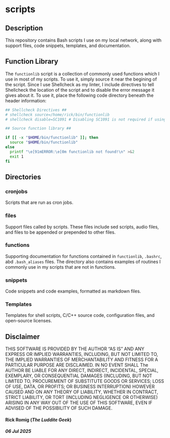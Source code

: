 # scripts

## Description

This repository contains Bash scripts I use on my local network, along with support files, code snippets, templates, and documentation.

## Function Library

The `functionlib` script is a collection of commonly used functions which I use in most of my scripts. To use it, simply source it near the begining of the script. Since I use Shellcheck as my linter, I include directives to tell Shellcheck the location of the script and to disable the error message it gives about it. To use it, place the following code directory beneath the header information:
```bash
## Shellcheck Directives ##
# shellcheck source=/home/rick/bin/functionlib
# shellcheck disable=SC1091 # Disabling SC1091 is not required if using shellcheck -x to check syntax.

## Source function library ##

if [[ -x "$HOME/bin/functionlib" ]]; then
  source "$HOME/bin/functionlib"
else
  printf "\e[91mERROR:\e[0m functionlib not found!\n" >&2
  exit 1
fi
```

## Directories

### cronjobs

Scripts that are run as cron jobs.

### files

Support files called by scripts. These files include sed scripts, audio files, and files to be appended or prepended to other files.

### functions

Supporting documentation for functions contained in `functionlib`, `.bashrc`, abd `.bash_aliases` files. The directory also contains examples of routines I commonly use in my scripts that are not in functions.

### snippets

Code snippets and code examples, formatted as markdown files.

### Templates

Templates for shell scripts, C/C++ source code, configuration files, and open-source licenses.

## Disclaimer
THIS SOFTWARE IS PROVIDED BY THE AUTHOR “AS IS” AND ANY EXPRESS OR IMPLIED WARRANTIES, INCLUDING, BUT NOT LIMITED TO, THE IMPLIED WARRANTIES OF MERCHANTABILITY AND FITNESS FOR A PARTICULAR PURPOSE ARE DISCLAIMED. IN NO EVENT SHALL The AUTHOR BE LIABLE FOR ANY DIRECT, INDIRECT, INCIDENTAL, SPECIAL, EXEMPLARY, OR CONSEQUENTIAL DAMAGES (INCLUDING, BUT NOT LIMITED TO, PROCUREMENT OF SUBSTITUTE GOODS OR SERVICES; LOSS OF USE, DATA, OR PROFITS; OR BUSINESS INTERRUPTION) HOWEVER CAUSED AND ON ANY THEORY OF LIABILITY, WHETHER IN CONTRACT, STRICT LIABILITY, OR TORT (INCLUDING NEGLIGENCE OR OTHERWISE) ARISING IN ANY WAY OUT OF THE USE OF THIS SOFTWARE, EVEN IF ADVISED OF THE POSSIBILITY OF SUCH DAMAGE.

#### Rick Romig (*The Luddite Geek*)
##### 06 Jul 2025